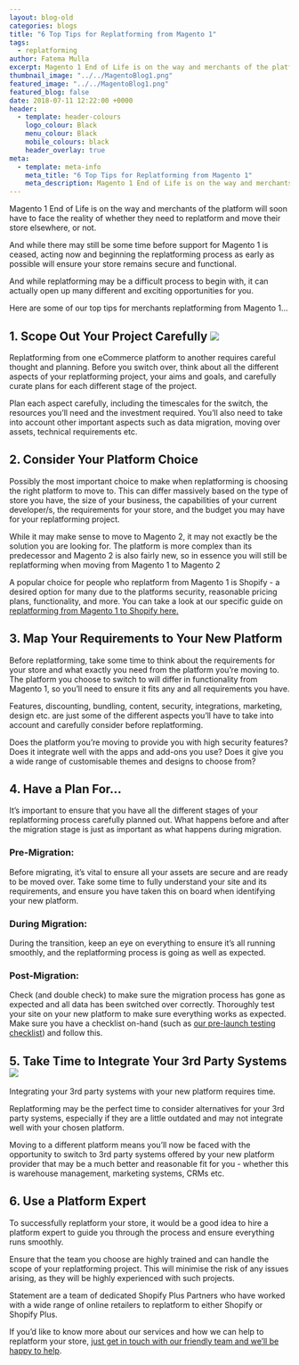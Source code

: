 ```yaml
---
layout: blog-old
categories: blogs
title: "6 Top Tips for Replatforming from Magento 1"
tags:
  - replatforming
author: Fatema Mulla
excerpt: Magento 1 End of Life is on the way and merchants of the platform will soon have to face the reality of whether they need to replatform and move their store elsewhere, or not.And while there may still be some time before support for Magento 1 is ceased, acting now and beginning the replatforming process as early as possible will ensure your store remains secure and functional.
thumbnail_image: "../../MagentoBlog1.png"
featured_image: "../../MagentoBlog1.png"
featured_blog: false
date: 2018-07-11 12:22:00 +0000
header:
  - template: header-colours
    logo_colour: Black
    menu_colour: Black
    mobile_colours: black
    header_overlay: true
meta:
  - template: meta-info
    meta_title: "6 Top Tips for Replatforming from Magento 1"
    meta_description: ​Magento 1 End of Life is on the way and merchants of the platform will soon have to face the reality of whether they need to replatform and move their store elsewhere, or not. And while there may still be some time before support for Magento 1 is ceased, acting now and beginning the replatforming process as early as possible will ensure your store remains secure and functional.
---
```


Magento 1 End of Life is on the way and merchants of the platform will soon have to face the reality of whether they need to replatform and move their store elsewhere, or not.

And while there may still be some time before support for Magento 1 is ceased, acting now and beginning the replatforming process as early as possible will ensure your store remains secure and functional.

And while replatforming may be a difficult process to begin with, it can actually open up many different and exciting opportunities for you.

Here are some of our top tips for merchants replatforming from Magento 1...

## 1\. Scope Out Your Project Carefully ![](https://lh3.googleusercontent.com/_yffmYJCOFsdYpAxSMB7H9kICWrHelRY91mDidE47cKzjcj0Bom772iMTaAyV9r8PNvxDxWW6fN2SVUrFxmpYzO9IVyVqlwO6ylJ2fgN7h_JqpHdmyhvYHENS-Bl90AN6nH0rJZr)

Replatforming from one eCommerce platform to another requires careful thought and planning. Before you switch over, think about all the different aspects of your replatforming project, your aims and goals, and carefully curate plans for each different stage of the project.

Plan each aspect carefully, including the timescales for the switch, the resources you’ll need and the investment required. You’ll also need to take into account other important aspects such as data migration, moving over assets, technical requirements etc.

## 2\. Consider Your Platform Choice

Possibly the most important choice to make when replatforming is choosing the right platform to move to. This can differ massively based on the type of store you have, the size of your business, the capabilities of your current developer/s, the requirements for your store, and the budget you may have for your replatforming project.

While it may make sense to move to Magento 2, it may not exactly be the solution you are looking for. The platform is more complex than its predecessor and Magento 2 is also fairly new, so in essence you will still be replatforming when moving from Magento 1 to Magento 2

A popular choice for people who replatform from Magento 1 is Shopify - a desired option for many due to the platforms security, reasonable pricing plans, functionality, and more. You can take a look at our specific guide on [replatforming from Magento 1 to Shopify here.](https://www.statementagency.com/magento-1-end-of-life-how-to-replatform-from-magento-1-to-shopify)

## 3\. Map Your Requirements to Your New Platform

Before replatforming, take some time to think about the requirements for your store and what exactly you need from the platform you’re moving to. The platform you choose to switch to will differ in functionality from Magento 1, so you’ll need to ensure it fits any and all requirements you have.

Features, discounting, bundling, content, security, integrations, marketing, design etc. are just some of the different aspects you’ll have to take into account and carefully consider before replatforming.

Does the platform you’re moving to provide you with high security features? Does it integrate well with the apps and add-ons you use? Does it give you a wide range of customisable themes and designs to choose from?

## 4\. Have a Plan For…

It’s important to ensure that you have all the different stages of your replatforming process carefully planned out. What happens before and after the migration stage is just as important as what happens during migration.

### Pre-Migration:

Before migrating, it’s vital to ensure all your assets are secure and are ready to be moved over. Take some time to fully understand your site and its requirements, and ensure you have taken this on board when identifying your new platform.

### During Migration:

During the transition, keep an eye on everything to ensure it’s all running smoothly, and the replatforming process is going as well as expected.

### Post-Migration:

Check (and double check) to make sure the migration process has gone as expected and all data has been switched over correctly. Thoroughly test your site on your new platform to make sure everything works as expected. Make sure you have a checklist on-hand (such as [our pre-launch testing checklist](https://www.statementagency.com/blog/2017/04/a-pre-launch-testing-checklist-for-your-ecommerce-store)) and follow this.

## 5\. Take Time to Integrate Your 3rd Party Systems ![](https://lh5.googleusercontent.com/nDTlVYax_XYMpsDul07XfoOhR7AWrxqUuWBnUR0AGq5IwnCc6TNeekKtB0ejY8m5epAtsj99_eu8xdpsQQPpfyHz_ZfIswQf7_Drt6aWOubzPSa5BD2m4PNN88DRZggSGm4alb7A)

Integrating your 3rd party systems with your new platform requires time.

Replatforming may be the perfect time to consider alternatives for your 3rd party systems, especially if they are a little outdated and may not integrate well with your chosen platform.

Moving to a different platform means you’ll now be faced with the opportunity to switch to 3rd party systems offered by your new platform provider that may be a much better and reasonable fit for you - whether this is warehouse management, marketing systems, CRMs etc.

## 6\. Use a Platform Expert

To successfully replatform your store, it would be a good idea to hire a platform expert to guide you through the process and ensure everything runs smoothly.

Ensure that the team you choose are highly trained and can handle the scope of your replatforming project. This will minimise the risk of any issues arising, as they will be highly experienced with such projects.

Statement are a team of dedicated Shopify Plus Partners who have worked with a wide range of online retailers to replatform to either Shopify or Shopify Plus.

If you’d like to know more about our services and how we can help to replatform your store, [just get in touch with our friendly team and we’ll be happy to help](https://www.statementagency.com/contact-us).
